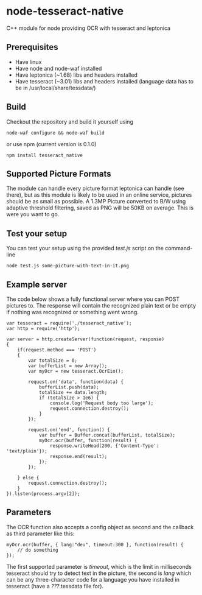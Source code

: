 node-tesseract-native
=====================

C++ module for node providing OCR with tesseract and leptonica

Prerequisites
-------------
 * Have linux
 * Have node and node-waf installed
 * Have leptonica (~1.68) libs and headers installed
 * Have tesseract (~3.01) libs and headers installed (language data has to be in /usr/local/share/tessdata/)

Build
-----
Checkout the repository and build it yourself using

    node-waf configure && node-waf build
    
or use npm (current version is 0.1.0)

    npm install tesseract_native

Supported Picture Formats
-------------------------

The module can handle every picture format leptonica can handle (see there), but as this module is likely to be used in an online service, pictures should be as small as possible. A 1.3MP Picture converted to B/W using adaptive threshold filtering, saved as PNG will be 50KB on average. This is were you want to go.

Test your setup
---------------

You can test your setup using the provided *test.js* script on the command-line

    node test.js some-picture-with-text-in-it.png

Example server
--------------

The code below shows a fully functional server where you can POST pictures to. The response will contain the recognized plain text or be empty if nothing was recognized or something went wrong.

    var tesseract = require('./tesseract_native');
    var http = require('http');
    
    var server = http.createServer(function(request, response)
    {
        if(request.method === 'POST')
        {
            var totalSize = 0;
            var bufferList = new Array();
            var myOcr = new tesseract.OcrEio();
            
            request.on('data', function(data) {
                bufferList.push(data);
                totalSize += data.length;
                if (totalSize > 1e6) {
                    console.log('Request body too large');
                    request.connection.destroy();
                }
            });
            
            request.on('end', function() {
                var buffer = Buffer.concat(bufferList, totalSize);
                myOcr.ocr(buffer, function(result) {
                    response.writeHead(200, {'Content-Type': 'text/plain'});
                    response.end(result);
                });
            });
            
        } else {
            request.connection.destroy();
        }
    }).listen(process.argv[2]);
    
Parameters
----------
    
The OCR function also accepts a config object as second and the callback as third parameter like this:

    myOcr.ocr(buffer, { lang:"deu", timeout:300 }, function(result) {
        // do something
    });
    
The first supported parameter is *timeout*, which is the limit in milliseconds tesseract should try to detect text in the picture, the second is *lang* which can be any three-character code for a language you have installed in tesseract (have a *???*.tessdata file for).
